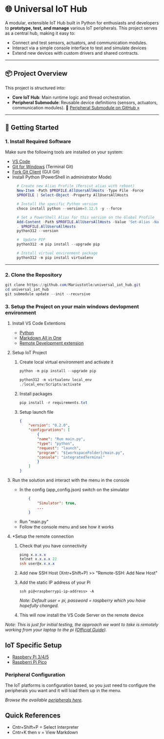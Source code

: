 # 🌐 Universal IoT Hub

A modular, extensible IoT Hub built in Python for enthusiasts and developers to **prototype, test, and manage** various IoT peripherals. This project serves as a central hub, making it easy to:

- Connect and test sensors, actuators, and communication modules.
- Interact via a simple console interface to test and simulate devices
- Extend new devices with custom drivers and shared contracts.

---

## 📦 Project Overview

This project is structured into:

- **Core IoT Hub**: Main runtime logic and thread orchestration.
- **Peripheral Submodule**: Reusable device definitions (sensors, actuators, communication modules).
🔗 [Peripheral Submodule on GitHub »](https://github.com/Mariustotle/universal_iot_hub)

---

## 🚀 Getting Started

### 1. Install Required Software

Make sure the following tools are installed on your system:

- [VS Code](https://code.visualstudio.com/)
- [Git for Windows](https://git-scm.com/) (Terminal Git)
- [Fork Git Client](https://fork.dev/) (GUI Git)
- Install Python (PowerShell in administrator Mode)
  ```powershell
    # Create new Alias Profile (Persist alias with reboot)
    New-Item -Path $PROFILE.AllUsersAllHosts -Type File -Force
    $PROFILE | Select-Object -Property AllUsersAllHosts

    # Install the specific Python version
    choco install python --version=3.12.5 -y --force

    # Set a PowerShell Alias for this version on the Global Profile
    Add-Content -Path $PROFILE.AllUsersAllHosts -Value 'Set-Alias -Name python312 -Value "C:\Python312\python.exe"'
    . $PROFILE.AllUsersAllHosts
    python312 --version

    #  Update PIP
    python312 -m pip install --upgrade pip

    # Install virtual environment package
    python312 -m pip install virtualenv    

  ```

---

### 2. Clone the Repository

```powershell
git clone https://github.com/Mariustotle/universal_iot_hub.git
cd universal_iot_hub
git submodule update --init --recursive
```

### 3. Setup the Project on your main windows devlopment environment

1. Install VS Code Extentions
   - [Python](https://marketplace.visualstudio.com/items?itemName=ms-python.python)
   - [Markdown All in One](https://marketplace.visualstudio.com/items?itemName=yzhang.markdown-all-in-one)
   - [Remote Development extension](https://marketplace.visualstudio.com/items?itemName=ms-vscode-remote.vscode-remote-extensionpack)
  
2.  Setup IoT Project
    1.  Create local virtual environment and activate it
        ```powershell
        python -m pip install --upgrade pip

        python312 -m virtualenv local_env
        ./local_env/Scripts/activate
        ```
    2.  Install packages
        ```powershell 
        pip install -r requirements.txt
        ```
    3.  Setup launch file
        ```json
        {
            "version": "0.2.0",
            "configurations": [
                {
                "name": "Run main.py",
                "type": "python",
                "request": "launch",
                "program": "${workspaceFolder}/main.py",
                "console": "integratedTerminal"
                }
            ]
        }
        ```
   
3.  Run the solution and interact with the menu in the console
    - In the config (app_config.json) switch on the simulator
        ```json
            {
                "Simulator": true,
                ...
            }
        ```
    - Run "main.py"
    - Follow the console menu and see how it works
  
4. *Setup the remote connection
   1. Check that you have connectivity
        ```PowerShell
        ping x.x.x.x
        telnet x.x.x.x 22
        ssh user@x.x.x.x
        ```

   2. Add new SSH Host (Xntr+Shift+P) >> "Remote-SSH: Add New Host" 
   3. Add the static IP address of your Pi
        ```
        ssh pi@<raspberrypi-ip-address> -A
        ```
        *Note: Default user = pi, password = raspberry which you have hopefully changed.*
    4. This will now install the VS Code Server on the remote device
  
  
*Note: This is just for initial testing, the approach we want to take is remotely working from your laptop to the pi ([Official Guide](https://code.visualstudio.com/docs/remote/ssh)).*


## IoT Specific Setup
- [Raspbery Pi 3/4/5](device_setup/raspberry_pi_3_4_5.md)
- [Raspberri Pi Pico](device_setup/raspberry_pi_pico.md)

### Peripheral Configuration
The IoT platforms is configuration based, so you just need to configure the peripherals you want and it will load them up in the menu. 

*Browse the available [peripherals here](device_setup/peripheral_configuration.md).*



## Quick References
- Cntr+Shift+P = Select Interpreter
- Cntr+K then v = View Markdown